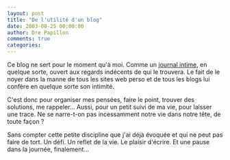 ```yaml
---
layout: post
title: "De l'utilité d'un blog"
date: 2003-08-25 00:00:00
author: Dre Papillon
comments: true
categories: 
---
```



Ce blog ne sert pour le moment qu'à moi.  Comme un [journal intime](http://www.parcours.com/interactif/article.php3?id_article=277), en quelque sorte, ouvert aux regards indécents de qui le trouvera.  Le fait de le noyer dans la manne de tous les sites web perso et de tous les blogs lui confère en quelque sorte son intimité.

C'est donc pour organiser mes pensées, faire le point, trouver des solutions, me rappeler...  Aussi, pour un petit suivi de ma vie, pour laisser une trace.  Ne se narre-t-on pas incessamment notre vie dans notre tête, de toute façon ?

Sans compter cette petite discipline que j'ai déjà évoquée et qui ne peut pas faire de tort.  Un défi.  Un reflet de la vie.  Le plaisir d'écrire.  Et une pause dans la journée, finalement...
